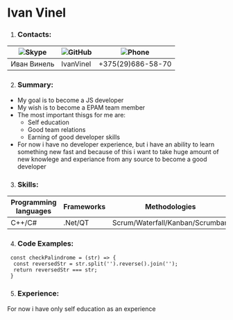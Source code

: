 # Ivan Vinel
1. ### Contacts:
![Skype](https://res.cloudinary.com/p-d/image/upload/v1548518650/cod-jam-culture/skype.svg) | ![GitHub](https://res.cloudinary.com/p-d/image/upload/v1548518602/cod-jam-culture/github.svg) | ![Phone](https://res.cloudinary.com/p-d/image/upload/v1580926680/cod-jam-culture/phone.png)
----------|----------|----------|
Иван Винель | IvanVinel | +375(29)686-58-70
2. ### Summary:
* My goal is to become a JS developer
* My wish is to become a EPAM team member
* The most important thisgs for me are:
    * Self education
    * Good team relations
    * Earning of good developer skills
* For now i have no developer experience, but i have an ability to learn something new fast and because of this i want to take huge amount of new knowlege and experiance from any source to become a good developer
3. ### Skills:
 Programming languages | Frameworks | Methodologies | Version control
 ---------|---------|---------|---------|
 C++/C# | .Net/QT | Scrum/Waterfall/Kanban/Scrumban | Git 
4. ### Code Examples:
```
 const checkPalindrome = (str) => {
  const reversedStr = str.split('').reverse().join('');
  return reversedStr === str;
 }
 ```
5. ### Experience:
 For now i have only self education as an experience
